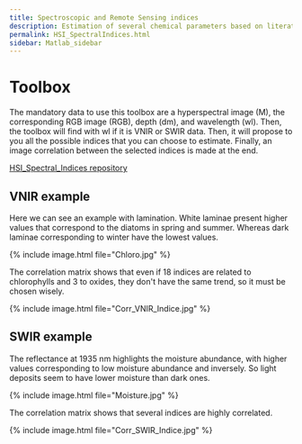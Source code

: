 ```yaml
---
title: Spectroscopic and Remote Sensing indices
description: Estimation of several chemical parameters based on literature indices. Some were created from spectroscopic and hyperspectral devices, others from remote sensing (multi- and hyper-spectral sensors).
permalink: HSI_SpectralIndices.html
sidebar: Matlab_sidebar
---
```


# Toolbox
The mandatory data to use this toolbox are a hyperspectral image (M), the corresponding RGB image (RGB), depth (dm), and wavelength (wl). Then, the toolbox will find with wl if it is VNIR or SWIR data. Then, it will propose to you all the possible indices that you can choose to estimate. Finally, an image correlation between the selected indices is made at the end.

<a href="https://github.com/JacqKevin/HSI_Spectral_Indices">
  HSI_Spectral_Indices repository
</a>

## VNIR example
Here we can see an example with lamination. White laminae present higher values that correspond to the diatoms in spring and summer. Whereas dark laminae corresponding to winter have the lowest values.

{% include image.html file="Chloro.jpg" %}

The correlation matrix shows that even if 18 indices are related to chlorophylls and 3 to oxides, they don't have the same trend, so it must be chosen wisely.

{% include image.html file="Corr_VNIR_Indice.jpg" %}

## SWIR example

The reflectance at 1935 nm highlights the moisture abundance, with higher values corresponding to low moisture abundance and inversely. So light deposits seem to have lower moisture than dark ones.

{% include image.html file="Moisture.jpg" %}

The correlation matrix shows that several indices are highly correlated.

{% include image.html file="Corr_SWIR_Indice.jpg" %}